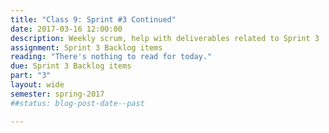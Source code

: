 ```yaml
---
title: "Class 9: Sprint #3 Continued"
date: 2017-03-16 12:00:00
description: Weekly scrum, help with deliverables related to Sprint 3
assignment: Sprint 3 Backlog items
reading: "There's nothing to read for today."
due: Sprint 3 Backlog items
part: "3"
layout: wide
semester: spring-2017
##status: blog-post-date--past

---
```

